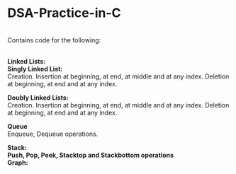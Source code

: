 # DSA-Practice-in-C

<br>Contains code for the following:

<br><b>Linked Lists:</b>
      <br><b>Singly Linked List:</b><br>
            Creation.
            Insertion at beginning, at end, at middle and at any index.
            Deletion at beginning, at end and at any index.<br>

<b>Doubly Linked Lists:</b><br>
            Creation.
            Insertion at beginning, at end, at middle and at any index.
            Deletion at beginning, at end and at any index.<br>

<b>Queue</b><br>
            Enqueue, Dequeue operations.<br>

<b>Stack:<b></br>
            Push, Pop, Peek, Stacktop and Stackbottom operations<br>
<b>Graph:</b><br>
